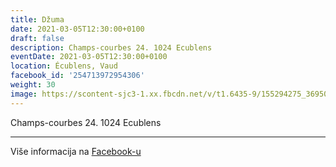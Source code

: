 ```yaml
---
title: Džuma
date: 2021-03-05T12:30:00+0100
draft: false
description: Champs-courbes 24. 1024 Ecublens
eventDate: 2021-03-05T12:30:00+0100
location: Écublens, Vaud
facebook_id: '254713972954306'
weight: 30
image: https://scontent-sjc3-1.xx.fbcdn.net/v/t1.6435-9/155294275_3695079563921169_4909597834044538694_n.jpg?_nc_cat=101&ccb=1-7&_nc_sid=9e60e4&_nc_ohc=bRMPvwvVEGEQ7kNvwGzT-Vm&_nc_oc=Adl-ojHry74dTPhsDC49JZuJVfhDb1tjymPoe_y7bRC6yTAfJL5aNTxTc0H5mrq_L6w&_nc_zt=23&_nc_ht=scontent-sjc3-1.xx&edm=ABTKTjYEAAAA&_nc_gid=_R_TULD2EdwSnNZKfDPweg&oh=00_AfFKcD-5sWlCi543dYIyjuWbMr3S97JVhwcJQYS-UAUlcw&oe=6833C15B
---
```


Champs-courbes 24. 1024 Ecublens

---

Više informacija na [Facebook-u](https://facebook.com/events/254713972954306)